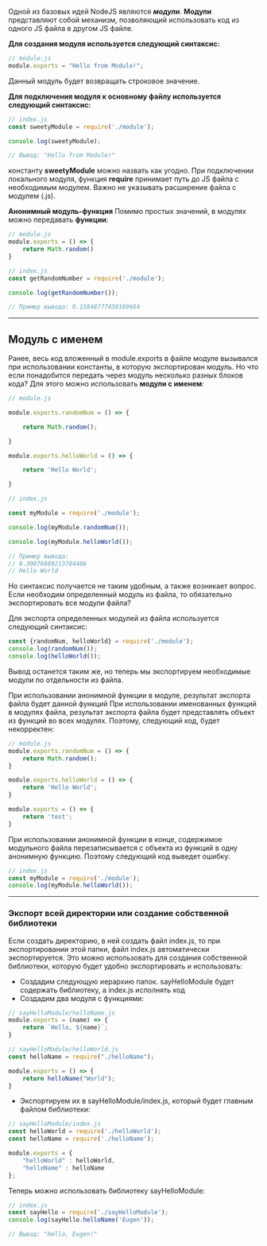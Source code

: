 Одной из базовых идей NodeJS являются _**модули**_. **Модули** представляют собой механизм, позволяющий использовать код из одного JS файла в другом JS файле.

**Для создания модуля используется следующий синтаксис:**
```jsx
// module.js
module.exports = "Hello from Module!";
```
Данный модуль будет возвращать строковое значение.

**Для подключения модуля к основному файлу используется следующий синтаксис:**
```jsx
// index.js
const sweetyModule = require('./module');

console.log(sweetyModule);

// Вывод: "Hello from Module!"
```
константу **sweetyModule** можно назвать как угодно. При подключении локального модуля, функция **require** принимает путь до JS файла с необходимым модулем. Важно не указывать расширение файла с модулем (.js).

**Анонимный модуль-функция**
Помимо простых значений, в модулях можно передавать **функции**:
```jsx
// module.js
module.exports = () => {
    return Math.random()
}
```

```jsx
// index.js
const getRandomNumber = require('./module');

console.log(getRandomNumber());

// Пример вывода: 0.15848777430189664

```

---
## **Модуль с именем**
Ранее, весь код вложенный в module.exports в файле модуле вызывался при использовании константы, в которую экспортирован модуль. Но что если понадобится передать через модуль несколько разных блоков кода? Для этого можно использовать **модули с именем**:
```jsx
// module.js

module.exports.randomNum = () => {

    return Math.random();

}

module.exports.helloWorld = () => {

    return 'Hello World';

}

```

```jsx
// index.js

const myModule = require('./module');

console.log(myModule.randomNum());

console.log(myModule.helloWorld());

// Пример вывода:
// 0.30076889213784486
// Hello World

```

Но синтаксис получается не таким удобным, а также возникает вопрос. Если необходим определенный модуль из файла, то обязательно экспортировать все модули файла?

Для экспорта определенных модулей из файла используется следующий синтаксис:
```jsx
const {randomNum, helloWorld} = require('./module');
console.log(randomNum());
console.log(helloWorld());
```
Вывод останется таким же, но теперь мы экспортируем необходимые модули по отдельности из файла.

При использовании анонимной функции в модуле, результат экспорта файла будет данной функций
При использовании именованных функций в модулях файла, результат экспорта файла будет представлять объект из функций во всех модулях.
Поэтому, следующий код, будет некорректен:
```jsx
// module.js
module.exports.randomNum = () => {
    return Math.random();
}

module.exports.helloWorld = () => {
    return 'Hello World';
}

module.exports = () => {
    return 'test';
}
```

При использовании анонимной функции в конце, содержимое модульного файла перезаписывается с объекта из функций в одну анонимную функцию. Поэтому следующий код выведет ошибку:
```jsx
// index.js
const myModule = require('./module');
console.log(myModule.helloWorld());

```
---
### **Экспорт всей директории или создание собственной библиотеки**
Если создать директорию, в ней создать файл index.js, то при экспортировании этой папки, файл index.js автоматически экспортируется. Это можно использовать для создания собственной библиотеки, которую будет удобно экспортировать и использовать:
- Создадим следующую иерархию папок. sayHelloModule будет содержать библиотеку, а index.js исполнять код
- Создадим два модуля с функциями:
```jsx
// sayHelloModule/helloName.js
module.exports = (name) => {
    return `Hello, ${name}`;
}

```

```jsx
// sayHelloModule/helloWorld.js
const helloName = require("./helloName");

module.exports = () => {
    return helloName("World");
}

```

- Экспортируем их в sayHelloModule/index.js, который будет главным файлом библиотеки:
```jsx
// sayHelloModule/index.js
const helloWorld = require('./helloWorld');
const helloName = require('./helloName');

module.exports = {
    "helloWorld" : helloWorld,
    "helloName" : helloName
};

```

Теперь можно использовать библиотеку sayHelloModule:
```jsx
// index.js
const sayHello = require('./sayHelloModule');
console.log(sayHello.helloName('Eugen'));

// Вывод: "Hello, Eugen!"
```

